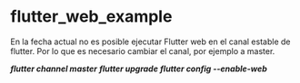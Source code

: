 # flutter_web_example

En la fecha actual no es posible ejecutar Flutter web en el canal estable de flutter.
Por lo que es necesario cambiar el canal, por ejemplo a master.

_**flutter channel master**_
_**flutter upgrade**_
_**flutter config --enable-web**_
